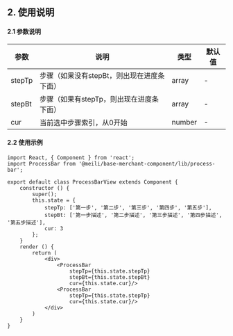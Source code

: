 ## 2. 使用说明

#### 2.1 参数说明

| 参数        | 说明           | 类型         |   默认值       |
| ------------ | ------------- | ------------ | ------------  |
| stepTp       | 步骤（如果没有stepBt，则出现在进度条下面）           | array       | -        |
| stepBt    | 步骤（如果有stepTp，则出现在进度条下面）    | array       | -    |
| cur     | 当前选中步骤索引，从0开始   | number | - | 


#### 2.2 使用示例

	import React, { Component } from 'react';
	import ProcessBar from '@meili/base-merchant-component/lib/process-bar';

	export default class ProcessBarView extends Component {
		constructor () {
			super();
			this.state = {
				stepTp: ['第一步', '第二步', '第三步', '第四步', '第五步'],
				stepBt: ['第一步描述', '第二步描述', '第三步描述', '第四步描述', '第五步描述'],
				cur: 3
			};
		}		
		render () {
			return (
				<div>
				 	<ProcessBar 
				 		stepTp={this.state.stepTp} 
				 		stepBt={this.state.stepBt}
				 		cur={this.state.cur}/>
				 	<ProcessBar 
				 		stepTp={this.state.stepTp} 
				 		cur={this.state.cur}/>
				</div>
			)
		}
	}